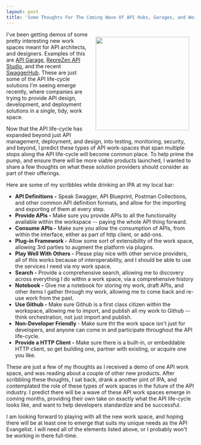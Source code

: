 ```yaml
---
layout: post
title: 'Some Thoughts For The Coming Wave Of API Hubs, Garages, and Workbenches'
---
```

<p><img style="padding: 15px;" src="https://s3.amazonaws.com/kinlane-productions/bw-icons/bw-vice.png" alt="" width="250" align="right" /></p>
<p>I've been getting demos of some pretty interesting new work spaces meant for API architects, and designers. Examples of this are <a href="http://apigarage.com/">API Garage</a>,&nbsp;<a href="http://www.reprezen.com/">RepreZen API Studio</a>, and the recent <a href="https://swaggerhub.com">SwaggerHub</a>. These are just some of the API life-cycle solutions I'm seeing emerge recently, where companies are trying to provide API design, development, and deployment solutions in a single, tidy, work space.</p>
<p>Now that the API life-cycle has expanded beyond just API management, deployment, and design, into testing, monitoring, security, and beyond, I predict these types of API work-spaces that span multiple stops along the API life-cycle will become common place. To help prime the pump, and ensure there will be more viable products launched, I wanted to share a few thoughts on what these solution providers should consider as part of their offerings.</p>
<p>Here are some of my scribbles while drinking an IPA at my local bar:</p>
<ul>
<li><strong>API Definitions -</strong> Speak Swagger, API Blueprint, Postman Collections, and other common API definition formats, and allow for the importing and exporting of them at every step.</li>
<li><strong>Provide APIs -</strong> Make sure you provide APIs to all the functionality available within the workspace -- paying the whole API thing forward.</li>
<li><strong>Consume APIs -</strong> Make sure you allow the consumption of APIs, from within the interface, either as part of http client, or add-ons.</li>
<li><strong>Plug-in Framework -</strong> Allow some sort of extensibility of the work space, allowing 3rd parties to augment the platform via plugins.</li>
<li><strong>Play Well With Others -</strong> Please play nice with other service providers, all of this works because of interoperability, and I should be able to use the services I need via my work space.</li>
<li><strong>Search -</strong> Provide a comprehensive search, allowing me to discovery across everything I do within a work space, via a comprehensive history</li>
<li><strong>Notebook -</strong> Give me a notebook for storing my work, draft APIs, and other items I gather through my work, allowing me to come back and re-use work from the past.</li>
<li><strong>Use Github -</strong> Make sure Github is a first class citizen within the workspace, allowing me to import, and publish all my work to Github -- think orchestration, not just import and publish.</li>
<li><strong>Non-Developer Friendly </strong>- Make sure tht the work space isn't just for developers, and anyone can come in and participate throughout the API life-cycle.</li>
<li><strong>Provide a HTTP Client -</strong> Make sure there is a built-in, or embeddable HTTP client, so get building one, partner with existing, or acquire one you like.</li>
</ul>
<p>These are just a few of my thoughts as I received a demo of one API work space, and was reading about a couple of other new products. After scribbling these thoughts, I sat back, drank a another pint of IPA, and contemplated the role of these types of work spaces in the future of the API industry. I predict there will be a wave of these API work spaces emerge in coming months, providing their own take on exactly what the API life-cycle looks like, and want to help developers standardize and be successful.</p>
<p>I am looking forward to playing with all the new work space, and hoping there will be at least one to emerge that suits my unique needs as the API Evangelist. I will need all of the elements listed above, or I probably won't be working in there full-time. &nbsp;</p>